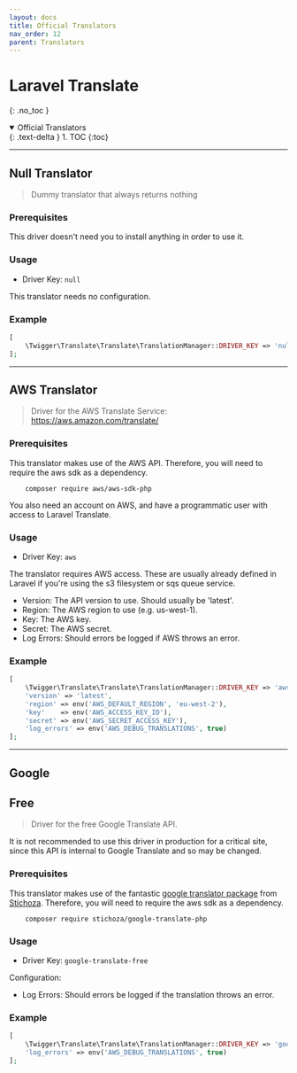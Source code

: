 ```yaml
---
layout: docs
title: Official Translators
nav_order: 12
parent: Translators
---
```


# Laravel Translate
{: .no_toc }

<details open markdown="block">
  <summary>
    Official Translators
  </summary>
  {: .text-delta }
1. TOC
{:toc}
</details>

---

## Null Translator
> Dummy translator that always returns nothing

### Prerequisites
This driver doesn't need you to install anything in order to use it.

### Usage
- Driver Key: ```null```

This translator needs no configuration.

### Example

```php
[
    \Twigger\Translate\Translate\TranslationManager::DRIVER_KEY => 'null'
];
```

---

## AWS Translator

> Driver for the AWS Translate Service: https://aws.amazon.com/translate/

### Prerequisites
This translator makes use of the AWS API. Therefore, you will need to require the aws sdk as a dependency.

```console
    composer require aws/aws-sdk-php
```

You also need an account on AWS, and have a programmatic user with access to Laravel Translate.

### Usage
- Driver Key: ```aws```

The translator requires AWS access. These are usually already defined in Laravel if you're using the s3 filesystem or sqs queue service.

- Version: The API version to use. Should usually be 'latest'.
- Region: The AWS region to use (e.g. us-west-1).
- Key: The AWS key.
- Secret: The AWS secret.
- Log Errors: Should errors be logged if AWS throws an error.
            
### Example

```php
[
    \Twigger\Translate\Translate\TranslationManager::DRIVER_KEY => 'aws',
    'version' => 'latest',
    'region' => env('AWS_DEFAULT_REGION', 'eu-west-2'),
    'key'    => env('AWS_ACCESS_KEY_ID'),
    'secret' => env('AWS_SECRET_ACCESS_KEY'),
    'log_errors' => env('AWS_DEBUG_TRANSLATIONS', true)
];
```

--- 

## Google

## Free

> Driver for the free Google Translate API.

It is not recommended to use this driver in production for a critical site, since this API is internal to Google Translate and so may be changed.

### Prerequisites

This translator makes use of the fantastic [google translator package](https://github.com/Stichoza/google-translate-php) from [Stichoza](https://github.com/Stichoza). Therefore, you will need to require the aws sdk as a dependency.

```console
    composer require stichoza/google-translate-php
```

### Usage
- Driver Key: ```google-translate-free```

Configuration:
- Log Errors: Should errors be logged if the translation throws an error.

### Example

```php
[
    \Twigger\Translate\Translate\TranslationManager::DRIVER_KEY => 'google-translate-free',
    'log_errors' => env('AWS_DEBUG_TRANSLATIONS', true)
];
```
